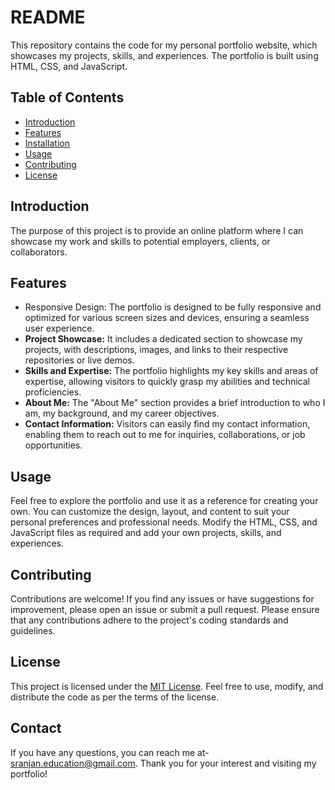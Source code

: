 # README

This repository contains the code for my personal portfolio website, which showcases my projects, skills, and experiences. The portfolio is built using HTML, CSS, and JavaScript. 

## Table of Contents
- [Introduction](#introduction)
- [Features](#features)
- [Installation](#installation)
- [Usage](#usage)
- [Contributing](#contributing)
- [License](#license)

## Introduction
The purpose of this project is to provide an online platform where I can showcase my work and skills to potential employers, clients, or collaborators. 

## Features
- Responsive Design: The portfolio is designed to be fully responsive and optimized for various screen sizes and devices, ensuring a seamless user experience.
- **Project Showcase:** It includes a dedicated section to showcase my projects, with descriptions, images, and links to their respective repositories or live demos.
- **Skills and Expertise:** The portfolio highlights my key skills and areas of expertise, allowing visitors to quickly grasp my abilities and technical proficiencies.
- **About Me:** The "About Me" section provides a brief introduction to who I am, my background, and my career objectives.
- **Contact Information:** Visitors can easily find my contact information, enabling them to reach out to me for inquiries, collaborations, or job opportunities.

## Usage
Feel free to explore the portfolio and use it as a reference for creating your own. You can customize the design, layout, and content to suit your personal preferences and professional needs. Modify the HTML, CSS, and JavaScript files as required and add your own projects, skills, and experiences.

## Contributing
Contributions are welcome! If you find any issues or have suggestions for improvement, please open an issue or submit a pull request. Please ensure that any contributions adhere to the project's coding standards and guidelines.

## License
This project is licensed under the [MIT License](LICENSE). Feel free to use, modify, and distribute the code as per the terms of the license.

## Contact
If you have any questions, you can reach me at- sranjan.education@gmail.com. Thank you for your interest and visiting my portfolio!
